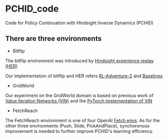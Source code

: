 # PCHID_code
Code for Policy Continuation with Hindsight Inverse Dynamics (PCHID)

## There are three environments
- Bitflip

The bitflip environment was introduced by [Hindsight experience replay (HER)](http://papers.nips.cc/paper/7090-hindsight-experience-replay)	

Our implementation of bitflip and HER refers [RL-Adventure-2](https://github.com/higgsfield/RL-Adventure-2/blob/master/9.her.ipynb) and [Baselines](https://github.com/openai/baselines/tree/master/baselines/her)

- GridWorld

Our experiment on the GridWorld domain is based on previous work of [Value Iteration Networks (VIN)](https://papers.nips.cc/paper/6046-value-iteration-networks.pdf) and the [PyTorch implementation of VIN](https://github.com/kentsommer/pytorch-value-iteration-networks)

- FetchReach

The FetchReach environment is one of four OpenAI [Fetch envs](https://github.com/openai/gym/tree/master/gym/envs/robotics/fetch). As for the other three environments (Push, Slide, PickAndPlace), synchoronous improvement is needed to further improve PCHID's learning efficiency.
